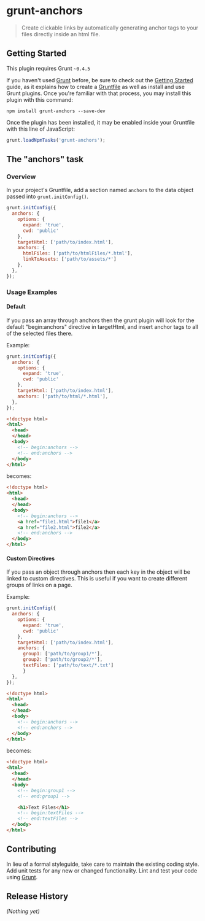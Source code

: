 # grunt-anchors

> Create clickable links by automatically generating anchor tags  to your files directly inside an html file.

## Getting Started
This plugin requires Grunt `~0.4.5`

If you haven't used [Grunt](http://gruntjs.com/) before, be sure to check out the [Getting Started](http://gruntjs.com/getting-started) guide, as it explains how to create a [Gruntfile](http://gruntjs.com/sample-gruntfile) as well as install and use Grunt plugins. Once you're familiar with that process, you may install this plugin with this command:

```shell
npm install grunt-anchors --save-dev
```

Once the plugin has been installed, it may be enabled inside your Gruntfile with this line of JavaScript:

```js
grunt.loadNpmTasks('grunt-anchors');
```

## The "anchors" task

### Overview
In your project's Gruntfile, add a section named `anchors` to the data object passed into `grunt.initConfig()`.

```js
grunt.initConfig({
  anchors: {
    options: {
      expand: 'true',
      cwd: 'public'
    },
    targetHtml: ['path/to/index.html'],
    anchors: {
      htmlFiles: ['path/to/htmlFiles/*.html'],
      linkToAssets: ['path/to/assets/*']
    },
  },
});
```

### Usage Examples

#### Default 
If you pass an array through anchors then the grunt plugin will look for the default "begin:anchors" directive in targetHtml, and insert anchor tags to all of the selected files there.

Example:

```js
grunt.initConfig({
  anchors: {
    options: {
      expand: 'true',
      cwd: 'public'
    },
    targetHtml: ['path/to/index.html'],
    anchors: ['path/to/html/*.html'],
  },
});
```

```html
<!doctype html>
<html>
  <head>
  </head>
  <body>
    <!-- begin:anchors -->
    <!-- end:anchors -->
  </body>
</html>
```

becomes:
```html
<!doctype html>
<html>
  <head>
  </head>
  <body>
    <!-- begin:anchors -->
    <a href="file1.html">file1</a>
    <a href="file2.html">file2</a>
    <!-- end:anchors -->
  </body>
</html>
```

#### Custom Directives
If you pass an object through anchors then each key in the object will be linked to custom directives. This is useful if you want to create different groups of links on a page.

Example:

```js
grunt.initConfig({
  anchors: {
    options: {
      expand: 'true',
      cwd: 'public'
    },
    targetHtml: ['path/to/index.html'],
    anchors: {
      group1: ['path/to/group1/*'],
      group2: ['path/to/group2/*'],
      textFiles: ['path/to/text/*.txt']
      }
  },
});
```

```html
<!doctype html>
<html>
  <head>
  </head>
  <body>
    <!-- begin:anchors -->
    <!-- end:anchors -->
  </body>
</html>
```

becomes:
```html
<!doctype html>
<html>
  <head>
  </head>
  <body>
    <!-- begin:group1 -->
    <!-- end:group1 -->

    <h1>Text Files</h1>
    <!-- begin:textFiles -->
    <!-- end:textFiles -->
  </body>
</html>
```

## Contributing
In lieu of a formal styleguide, take care to maintain the existing coding style. Add unit tests for any new or changed functionality. Lint and test your code using [Grunt](http://gruntjs.com/).

## Release History
_(Nothing yet)_
